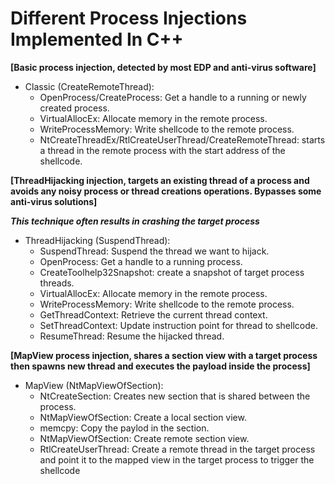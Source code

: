 # Different Process Injections Implemented In C++

**[Basic process injection, detected by most EDP and anti-virus software]**
* Classic (CreateRemoteThread):
  * OpenProcess/CreateProcess: Get a handle to a running or newly created process.
  * VirtualAllocEx: Allocate memory in the remote process.
  * WriteProcessMemory: Write shellcode to the remote process.
  * NtCreateThreadEx/RtlCreateUserThread/CreateRemoteThread: starts a thread in the remote process with the start address of the shellcode.

**[ThreadHijacking injection, targets an existing thread of a process and avoids any noisy process or thread creations operations. Bypasses some anti-virus solutions]**

***This technique often results in crashing the target process***
* ThreadHijacking (SuspendThread):
  * SuspendThread: Suspend the thread we want to hijack.
  * OpenProcess: Get a handle to a running process.
  * CreateToolhelp32Snapshot: create a snapshot of target process threads.
  * VirtualAllocEx: Allocate memory in the remote process.
  * WriteProcessMemory: Write shellcode to the remote process.
  * GetThreadContext: Retrieve the current thread context.
  * SetThreadContext: Update instruction point for thread to shellcode.
  * ResumeThread: Resume the hijacked thread.

**[MapView process injection, shares a section view with a target process then spawns new thread and executes the payload inside the process]**
* MapView (NtMapViewOfSection):
  * NtCreateSection: Creates new section that is shared between the process.
  * NtMapViewOfSection: Create a local section view.
  * memcpy: Copy the paylod in the section.
  * NtMapViewOfSection: Create remote section view.
  * RtlCreateUserThread: Create a remote thread in the target process and point it to the mapped view in the target process to trigger the shellcode
  

